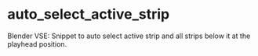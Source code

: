 # auto_select_active_strip
Blender VSE: Snippet to auto select active strip and all strips below it at the playhead position.
